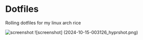 # Dotfiles
Rolling dotfiles for my linux arch rice

![screenshot](2024-10-15-003402_hyprshot.png)
![screenshot] (2024-10-15-003126_hyprshot.png)
